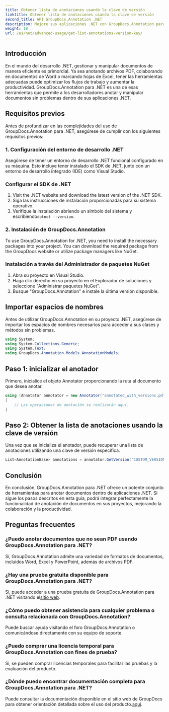 ```yaml
---
title: Obtener lista de anotaciones usando la clave de versión
linktitle: Obtener lista de anotaciones usando la clave de versión
second_title: API GroupDocs.Annotation .NET
description: Mejore sus aplicaciones .NET con GroupDocs.Annotation para realizar anotaciones de documentos sin problemas. Siga nuestra guía paso a paso para una integración efectiva.
weight: 18
url: /es/net/advanced-usage/get-list-annotations-version-key/
---
```

## Introducción
En el mundo del desarrollo .NET, gestionar y manipular documentos de manera eficiente es primordial. Ya sea anotando archivos PDF, colaborando en documentos de Word o marcando hojas de Excel, tener las herramientas adecuadas puede optimizar los flujos de trabajo y aumentar la productividad. GroupDocs.Annotation para .NET es una de esas herramientas que permite a los desarrolladores anotar y manipular documentos sin problemas dentro de sus aplicaciones .NET.
## Requisitos previos
Antes de profundizar en las complejidades del uso de GroupDocs.Annotation para .NET, asegúrese de cumplir con los siguientes requisitos previos:
### 1. Configuración del entorno de desarrollo .NET
Asegúrese de tener un entorno de desarrollo .NET funcional configurado en su máquina. Esto incluye tener instalado el SDK de .NET, junto con un entorno de desarrollo integrado (IDE) como Visual Studio.
### Configurar el SDK de .NET
1. Visit the .NET website and download the latest version of the .NET SDK.
2. Siga las instrucciones de instalación proporcionadas para su sistema operativo.
3.  Verifique la instalación abriendo un símbolo del sistema y escribiendo`dotnet --version`.
### 2. Instalación de GroupDocs.Annotation
To use GroupDocs.Annotation for .NET, you need to install the necessary packages into your project. You can download the required package from the GroupDocs website or utilize package managers like NuGet.
### Instalación a través del Administrador de paquetes NuGet
1. Abra su proyecto en Visual Studio.
2. Haga clic derecho en su proyecto en el Explorador de soluciones y seleccione "Administrar paquetes NuGet".
3. Busque "GroupDocs.Annotation" e instale la última versión disponible.

## Importar espacios de nombres
Antes de utilizar GroupDocs.Annotation en su proyecto .NET, asegúrese de importar los espacios de nombres necesarios para acceder a sus clases y métodos sin problemas.
```csharp
using System;
using System.Collections.Generic;
using System.Text;
using GroupDocs.Annotation.Models.AnnotationModels;
```
## Paso 1: inicializar el anotador
Primero, inicialice el objeto Annotator proporcionando la ruta al documento que desea anotar.
```csharp
using (Annotator annotator = new Annotator("annotated_with_versions.pdf"))
{
    // Las operaciones de anotación se realizarán aquí.
}
```
## Paso 2: Obtener la lista de anotaciones usando la clave de versión
Una vez que se inicializa el anotador, puede recuperar una lista de anotaciones utilizando una clave de versión específica.
```csharp
List<AnnotationBase> annotations = annotator.GetVersion("CUSTOM_VERSION");
```

## Conclusión
En conclusión, GroupDocs.Annotation para .NET ofrece un potente conjunto de herramientas para anotar documentos dentro de aplicaciones .NET. Si sigue los pasos descritos en esta guía, podrá integrar perfectamente la funcionalidad de anotación de documentos en sus proyectos, mejorando la colaboración y la productividad.
## Preguntas frecuentes
### ¿Puedo anotar documentos que no sean PDF usando GroupDocs.Annotation para .NET?
Sí, GroupDocs.Annotation admite una variedad de formatos de documentos, incluidos Word, Excel y PowerPoint, además de archivos PDF.
### ¿Hay una prueba gratuita disponible para GroupDocs.Annotation para .NET?
 Sí, puede acceder a una prueba gratuita de GroupDocs.Annotation para .NET visitando el[sitio web](https://releases.groupdocs.com/annotation/net/).
### ¿Cómo puedo obtener asistencia para cualquier problema o consulta relacionada con GroupDocs.Annotation?
Puede buscar ayuda visitando el foro GroupDocs.Annotation o comunicándose directamente con su equipo de soporte.
### ¿Puedo comprar una licencia temporal para GroupDocs.Annotation con fines de prueba?
Sí, se pueden comprar licencias temporales para facilitar las pruebas y la evaluación del producto.
### ¿Dónde puedo encontrar documentación completa para GroupDocs.Annotation para .NET?
 Puede consultar la documentación disponible en el sitio web de GroupDocs para obtener orientación detallada sobre el uso del producto.[aquí]( https://tutorials.groupdocs.com/annotation/net/).